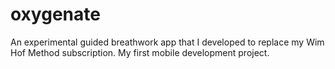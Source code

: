 # oxygenate

An experimental guided breathwork app that I developed to replace my Wim Hof Method subscription. My first mobile development project.

